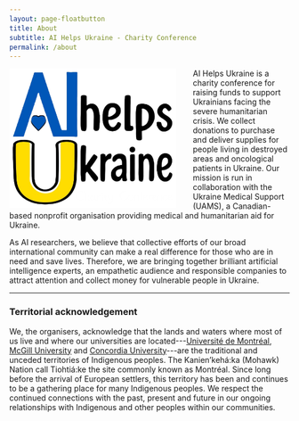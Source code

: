 ```yaml
---
layout: page-floatbutton
title: About
subtitle: AI Helps Ukraine - Charity Conference
permalink: /about
---
```

<img src="assets/img/our_logo.png" style="width:300px;vertical-align:middle;padding-right:30px;float:left">
AI Helps Ukraine is a charity conference for raising funds to support Ukrainians facing the severe humanitarian crisis. We collect donations to purchase and deliver supplies for people living in destroyed areas and oncological patients in Ukraine. Our mission is run in collaboration with the Ukraine Medical Support (UAMS), a Canadian-based nonprofit organisation providing medical and humanitarian aid for Ukraine.

As AI researchers, we believe that collective efforts of our broad international community can make a real difference for those who are in need and save lives. Therefore, we are bringing together brilliant artificial intelligence experts, an empathetic audience and responsible companies to attract attention and collect money for vulnerable people in Ukraine.

---

### Territorial acknowledgement

We, the organisers, acknowledge that the lands and waters where most of us live and where our universities are located---[Université de Montréal](https://www.umontreal.ca/en/indigenouspeoples/), [McGill University](https://www.mcgill.ca/circ/land-acknowledgement) and [Concordia University](https://www.concordia.ca/indigenous/resources/territorial-acknowledgement.html)---are the traditional and unceded territories of Indigenous peoples. The Kanien’kehá:ka (Mohawk) Nation call Tiohtiá:ke the site commonly known as Montréal. Since long before the arrival of European settlers, this territory has been and continues to be a gathering place for many Indigenous peoples. We respect the continued connections with the past, present and future in our ongoing relationships with Indigenous and other peoples within our communities.
